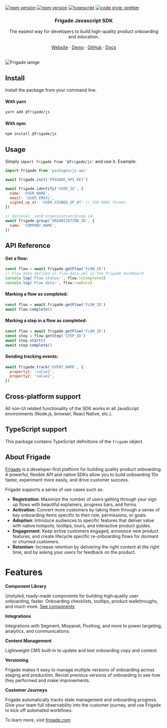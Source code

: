 [![npm version](https://img.shields.io/npm/v/@frigade/js)](https://www.npmjs.com/package/@frigade/js)
[![npm version](https://github.com/FrigadeHQ/frigade-js/actions/workflows/tests.yml/badge.svg)](https://github.com/FrigadeHQ/frigade-js/actions/workflows/tests.yml)
[![typescript](https://camo.githubusercontent.com/0f9fcc0ac1b8617ad4989364f60f78b2d6b32985ad6a508f215f14d8f897b8d3/68747470733a2f2f62616467656e2e6e65742f62616467652f547970655363726970742f7374726963742532302546302539462539322541412f626c7565)](https://www.npmjs.com/package/@frigade/js)
[![code style: prettier](https://img.shields.io/badge/code_style-prettier-ff69b4.svg)](https://github.com/prettier/prettier)

<H3 align="center"><strong>Frigade Javascript SDK</strong></H3>
<div align="center">The easiest way for developers to build high-quality product onboarding and education.</div>
<br />
<div align="center">
<a href="https://frigade.com">Website</a> 
<span> · </span>
<a href="https://demo.frigade.com">Demo</a> 
<span> · </span>
<a href="https://github.com/FrigadeHQ">GitHub</a> 
<span> · </span>
<a href="https://docs.frigade.com">Docs</a></div>

<br />

![Frigade iamge](https://frigade.com/img/frigademetaimage-v2.png)

## Install

Install the package from your command line.

#### With yarn

```bash
yarn add @frigade/js
```

#### With npm

```bash
npm install @frigade/js
```

## Usage

Simply `import frigade from '@frigade/js'` and use it. Example:

```js
import frigade from 'packages/js-api'

await frigade.init('FRIGADE_API_KEY')

await frigade.identify('USER_ID', {
  name: 'USER_NAME',
  email: 'USER_EMAIL',
  signed_up_at: 'USER_SIGNED_UP_AT' // ISO 8601 format
})

// Optional: send organization/group id
await frigade.group('ORGANIZATION_ID', {
  name: 'COMPANY_NAME',
})
```

## API Reference

#### Get a flow:

```js
const flow = await frigade.getFlow('FLOW_ID')
// Flow data defined in flow-data.yml in the Frigade dashboard
console.log('Flow status:', flow.isCompleted)
console.log('Flow data:', flow.rawData)
```

#### Marking a flow as completed:

```js
const flow = await frigade.getFlow('FLOW_ID')
await flow.complete()
```

#### Marking a step in a flow as completed:

```js
const flow = await frigade.getFlow('FLOW_ID')
const step = flow.getStep('STEP_ID')
await step.start()
await step.complete()
```

#### Sending tracking events:

```js
await frigade.track('EVENT_NAME', {
  property1: 'value1',
  property2: 'value2',
})
```

## Cross-platform support

All non-UI related functionality of the SDK works in all JavaScript environments (Node.js, browser, React Native, etc.).

## TypeScript support

This package contains TypeScript definitions of the `frigade` object.

## About Frigade

[Frigade](<https://frigade.com>) is a developer-first platform for building quality product onboarding. A powerful,
flexible API and native SDKs allow you to build onboarding 10x faster, experiment more easily, and drive customer
success.

Frigade supports a series of use cases such as:

- **Registration**: Maximize the number of users getting through your sign up flows with beautiful explainers, progress
  bars, and forms.
- **Activation**: Convert more customers by taking them through a series of key onboarding items specific to their role,
  permissions, or goals.
- **Adoption**: Introduce audiences to specific features that deliver value with native hotspots, tooltips, tours, and
  interactive product guides.
- **Engagement**: Keep active customers engaged, announce new product features, and create lifecycle specific
  re-onboarding flows for dormant or churned customers.
- **Retention**: Increase retention by delivering the right content at the right time, and by asking your users for
  feedback on the product.

# Features

**Component Library**

Unstyled, ready-made components for building high‑quality user onboarding, faster. Onboarding checklists, tooltips,
product walkthroughs, and much more. [See components](https://frigade.com/components)

**Integrations**

Integrations with Segment, Mixpanel, Posthog, and more to power targeting, analytics, and communications.

**Content Management**

Lightweight CMS built-in to update and test onboarding copy and content.

**Versioning**

Frigade makes it easy to manage multiple versions of onboarding across staging and production. Revisit previous versions
of onboarding to see how they performed and make improvements.

**Customer Journeys**

Frigade automatically tracks state management and onboarding progress. Give your team full observability into the
customer journey, and use Frigade to kick off automated workflows.

To learn more, visit [frigade.com](<https://frigade.com>)

